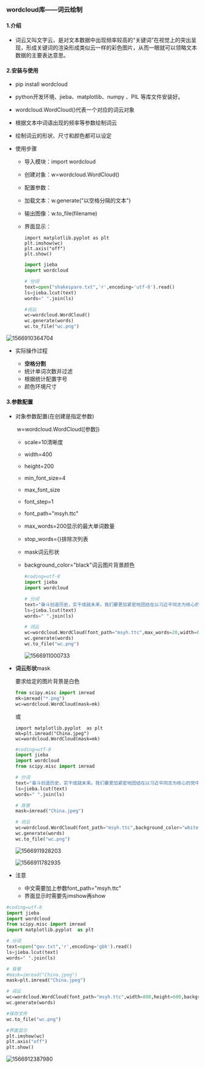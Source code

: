 ### wordcloud库——词云绘制

#### 1.介绍

+ 词云又叫文字云，是对文本数据中出现频率较高的“关键词”在视觉上的突出呈现，形成关键词的渲染形成类似云一样的彩色图片，从而一眼就可以领略文本数据的主要表达意思。

#### 2.安装与使用
+ pip install wordcloud

+ python开发环境、jieba、matplotlib、numpy 、PIL 等库文件安装好。

+ wordcloud.WordCloud()代表一个对应的词云对象

+ 根据文本中词语出现的频率等参数绘制词云

+ 绘制词云的形状、尺寸和颜色都可以设定

+ 使用步骤

  - 导入模块：import wordcloud

  - 创建对象：w=wordcloud.WordCloud()

  - 配置参数：

  - 加载文本：w.generate("以空格分隔的文本")

  - 输出图像：w.to_file(filename)

  - 界面显示：

    ~~~
    import matplotlib.pyplot as plt
    plt.imshow(wc)
    plt.axis("off")
    plt.show()
    ~~~

    ~~~python
    import jieba
    import wordcloud
    
    # 分词
    text=open("shakespare.txt",'r',encoding='utf-8').read()
    ls=jieba.lcut(text)
    words=" ".join(ls)
    
    #词云
    wc=wordcloud.WordCloud()
    wc.generate(words)
    wc.to_file("wc.png")
    
    ~~~
    

![1566910364704](https://github.com/RegentWan/python/blob/master/wordcloud/res/1566910364704.png)

+ 实际操作过程

  - **空格分割**
  - 统计单词次数并过滤
  - 根据统计配置字号
  - 颜色环境尺寸

#### 3.参数配置

+ 对象参数配置(在创建是指定参数)

  ​	w=wordcloud.WordCloud([参数])

  - scale=10清晰度

  - width=400

  - height=200

  - min_font_size=4

  - max_font_size

  - font_step=1

  - font_path="msyh.ttc"

  - max_words=200显示的最大单词数量

  - stop_words={}排除次列表
  
  - mask词云形状
  
  - background_color="black"词云图片背景颜色
  
    ~~~python
    #coding=utf-8
    import jieba
    import wordcloud
    
    # 分词
    text="奋斗创造历史，实干成就未来。我们要更加紧密地团结在以习近平同志为核心的党中央周围，高举中国特色社会主义伟大旗帜，以习近平新时代中国特色社会主义思想为指导，迎难而上，开拓进取，以经济社会发展的优异成绩迎接中华人民共和国成立70周年，为决胜全面建成小康社会、夺取新时代中国特色社会主义伟大胜利，为把我国建设成为富强民主文明和谐美丽的社会主义现代化强国、实现中华民族伟大复兴的中国梦不懈奋斗！"
    ls=jieba.lcut(text)
    words=" ".join(ls)
    
    # 词云
    wc=wordcloud.WordCloud(font_path="msyh.ttc",max_words=20,width=600,height=400,background_color="white")
    wc.generate(words)
    wc.to_file("wc.png")
    
    ~~~
  
    ![1566911000733](https://github.com/RegentWan/python/blob/master/wordcloud/res/1566911000733.png)
  
+ **词云形状**mask

    要求给定的图片背景是白色

    ```python
    from scipy.misc import imread
    mk=imread("*.png")
    wc=wordcloud.WordCloud(mask=mk)
    ```
    
    或
    
    ~~~
    import matplotlib.pyplot  as plt
    mk=plt.imread("China.jpeg")
    wc=wordcloud.WordCloud(mask=mk)
    ~~~
    
    
    
    ~~~python
    #coding=utf-8
    import jieba
    import wordcloud
    from scipy.misc import imread
    
    # 分词
    text="奋斗创造历史，实干成就未来。我们要更加紧密地团结在以习近平同志为核心的党中央周围，高举中国特色社会主义伟大旗帜，以习近平新时代中国特色社会主义思想为指导，迎难而上，开拓进取，以经济社会发展的优异成绩迎接中华人民共和国成立70周年，为决胜全面建成小康社会、夺取新时代中国特色社会主义伟大胜利，为把我国建设成为富强民主文明和谐美丽的社会主义现代化强国、实现中华民族伟大复兴的中国梦不懈奋斗！"
    ls=jieba.lcut(text)
    words=" ".join(ls)
    
    # 背景
    mask=imread("China.jpeg")
    
    # 词云
    wc=wordcloud.WordCloud(font_path="msyh.ttc",background_color="white",mask=mask)
    wc.generate(words)
    wc.to_file("wc.png")
    ~~~
    
    ![1566911928203](https://github.com/RegentWan/python/blob/master/wordcloud/res/1566911928203.png)
    
    ![1566911782935](https://github.com/RegentWan/python/blob/master/wordcloud/res/1566911782935.png)
    
+ 注意

  - 中文需要加上参数font_path="msyh.ttc"
  - 界面显示时需要先imshow再show



~~~python
#coding=utf-8
import jieba
import wordcloud
from scipy.misc import imread
import matplotlib.pyplot  as plt

# 分词
text=open("gov.txt",'r',encoding='gbk').read()
ls=jieba.lcut(text)
words=" ".join(ls)

# 背景
#mask=imread("China.jpeg")
mask=plt.imread("China.jpeg")

# 词云
wc=wordcloud.WordCloud(font_path="msyh.ttc",width=800,height=600,background_color="white",mask=mask)
wc.generate(words)

#保存文件
wc.to_file("wc.png")

#界面显示
plt.imshow(wc)
plt.axis("off")
plt.show()
~~~

![1566912387980](https://github.com/RegentWan/python/blob/master/wordcloud/res/1566912387980.png)
